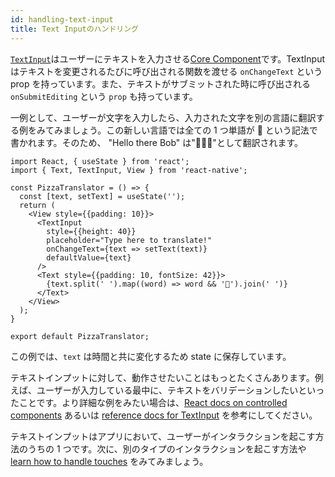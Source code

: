 ```yaml
---
id: handling-text-input
title: Text Inputのハンドリング
---
```


[`TextInput`](textinput#content)はユーザーにテキストを入力させる[Core Component](intro-react-native-components)です。TextInput はテキストを変更されるたびに呼び出される関数を渡せる `onChangeText` という prop を持っています。また、テキストがサブミットされた時に呼び出される `onSubmitEditing` という `prop` も持っています。

一例として、ユーザーが文字を入力したら、入力された文字を別の言語に翻訳する例をみてみましょう。この新しい言語では全ての 1 つ単語が 🍕 という記法で書かれます。そのため、 "Hello there Bob" は"🍕🍕🍕"として翻訳されます。

```SnackPlayer name=Handling%20Text%20Input
import React, { useState } from 'react';
import { Text, TextInput, View } from 'react-native';

const PizzaTranslator = () => {
  const [text, setText] = useState('');
  return (
    <View style={{padding: 10}}>
      <TextInput
        style={{height: 40}}
        placeholder="Type here to translate!"
        onChangeText={text => setText(text)}
        defaultValue={text}
      />
      <Text style={{padding: 10, fontSize: 42}}>
        {text.split(' ').map((word) => word && '🍕').join(' ')}
      </Text>
    </View>
  );
}

export default PizzaTranslator;
```

この例では、`text` は時間と共に変化するため state に保存しています。

テキストインプットに対して、動作させたいことはもっとたくさんあります。例えば、ユーザーが入力している最中に、テキストをバリデーションしたいといったことです。より詳細な例をみたい場合は、[React docs on controlled components](https://reactjs.org/docs/forms.html#controlled-components) あるいは [reference docs for TextInput](textinput.md) を参考にしてください。

テキストインプットはアプリにおいて、ユーザーがインタラクションを起こす方法のうちの 1 つです。次に、別のタイプのインタラクションを起こす方法や [learn how to handle touches](handling-touches.md) をみてみましょう。
